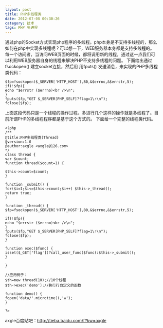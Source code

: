 ```yaml
---
layout: post
title: PHP多线程类
date: 2012-07-08 00:30:26
category: 技术
tags: PHP 多进程
---
```


通过php的Socket方式实现php程序的多线程。php本身是不支持多线程的，那么如何在php中实现多线程呢？可以想一下，WEB服务器本身都是支持多线程的。每一个访问者，当访问WEB页面的时候，都将调用新的线程，通过这一点我们可以利用WEB服务器自身的线程来解决PHP不支持多线程的问题。  下面给出通过 fsockopen() 建立socket连接，然后用 用fputs() 发送消息，来实现的PHP多线程类代码： 
    
    
    $fp=fsockopen($_SERVER['HTTP_HOST'],80,&$errno,&$errstr,5); 
    if(!$fp){
    echo "$errstr ($errno)<br />\n";
    }
    fputs($fp,"GET $_SERVER[PHP_SELF]?flag=1\r\n"); 
    fclose($fp);

上面这段代码只是一个线程的操作过程。多进行几个这样的操作就是多线程了。目前所谓PHP的多线程程序都是基于这个方式的。 下面给一个完整的线程类代码。 
    
    
    <?php 
    /** 
    @title:PHP多线程类(Thread) 
    @version:1.0 
    @author:axgle <axgle@126.com> 
    */ 
    class thread { 
    var $count; 
    function thread($count=1) { 
    
    $this->count=$count; 
    } 
    
    function _submit() { 
    for($i=1;$i<=$this->count;$i++) $this->_thread(); 
    return true; 
    } 
    
    function _thread() { 
    $fp=fsockopen($_SERVER['HTTP_HOST'],80,&$errno,&$errstr,5); 
    
    if(!$fp){
    echo "$errstr ($errno)<br />\n";
    }
    fputs($fp,"GET $_SERVER[PHP_SELF]?flag=1\r\n"); 
    fclose($fp); 
    } 
    
    function exec($func) { 
    isset($_GET['flag'])?call_user_func($func):$this->_submit(); 
    } 
    
    } 
    
    //应用例子：
    $th=new thread(10);//10个线程 
    $th->exec('demo');//执行行自定义的函数 
    
    function demo() { 
    fopen('data/'.microtime(),'w'); 
    } 
    
    ?>

axgle百度贴吧：<http://tieba.baidu.com/f?kw=axgle>
